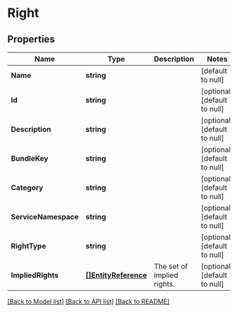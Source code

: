 # Right

## Properties
Name | Type | Description | Notes
------------ | ------------- | ------------- | -------------
**Name** | **string** |  | [default to null]
**Id** | **string** |  | [optional] [default to null]
**Description** | **string** |  | [optional] [default to null]
**BundleKey** | **string** |  | [optional] [default to null]
**Category** | **string** |  | [optional] [default to null]
**ServiceNamespace** | **string** |  | [optional] [default to null]
**RightType** | **string** |  | [optional] [default to null]
**ImpliedRights** | [**[]EntityReference**](EntityReference.md) | The set of implied rights. | [optional] [default to null]

[[Back to Model list]](../README.md#documentation-for-models) [[Back to API list]](../README.md#documentation-for-api-endpoints) [[Back to README]](../README.md)


